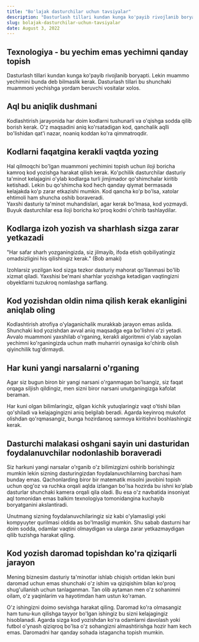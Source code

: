 ```yaml
---
title: "Bo'lajak dasturchilar uchun tavsiyalar"
description: "Dasturlash tillari kundan kunga ko'payib rivojlanib boryapti. Lekin muammo yechimini bunda deb bilmaslik kerak. Dasturlash tillari bu shunchaki muammoni yechishga yordam beruvchi vositalar xolos."
slug: bolajak-dasturchilar-uchun-tavsiyalar
date: August 3, 2022
---
```


## Texnologiya - bu yechim emas yechimni qanday topish

Dasturlash tillari kundan kunga ko'payib rivojlanib boryapti. Lekin muammo yechimini bunda deb bilmaslik kerak. Dasturlash tillari bu shunchaki muammoni yechishga yordam beruvchi vositalar xolos.

## Aql bu aniqlik dushmani

Kodlashtirish jarayonida har doim kodlarni tushunarli va o'qishga sodda qilib borish kerak. O'z maqsadini aniq ko'rsatadigan kod, qanchalik aqlli bo'lishidan qat'i nazar, noaniq koddan ko'ra qimmatroqdir.

## Kodlarni faqatgina kerakli vaqtda yozing

Hal qilmoqchi bo'lgan muammoni yechimini topish uchun iloji boricha kamroq kod yozishga harakat qilish kerak. Ko'pchilik dasturchilar dasturiy ta'minot kelajagini o'ylab kodlarga turli jimjimador qo'shimchalar kiritib ketishadi. Lekin bu qo'shimcha kod hech qanday qiymat bermasada kelajakda ko'p zarar etkazishi mumkin. Kod qancha ko'p bo'lsa, xatolar ehtimoli ham shuncha oshib boraveradi.  
Yaxshi dasturiy ta'minot muhandislari, agar kerak bo'lmasa, kod yozmaydi. Buyuk dasturchilar esa iloji boricha ko'proq kodni o'chirib tashlaydilar.

## Kodlarga izoh yozish va sharhlash sizga zarar yetkazadi

"Har safar sharh yozganingizda, siz jilmayib, ifoda etish qobiliyatingiz omadsizligini his qilishingiz kerak." (Bob amaki)

Izohlarsiz yozilgan kod sizga tezkor dasturiy mahorat qo'llanmasi bo'lib xizmat qiladi. Yaxshisi be'mani sharhlar yozishga ketadigan vaqtingizni obyektlarni tuzukroq nomlashga sarflang.

## Kod yozishdan oldin nima qilish kerak ekanligini aniqlab oling

Kodlashtirish atrofiya o'ylaganichalik murakkab jarayon emas aslida. Shunchaki kod yozishdan avval aniq maqsadga ega bo'lishni o'zi yetadi. Avvalo muammoni yaxshilab o'rganing, kerakli algoritmni o'ylab xayolan yechimni ko'rganingizda uchun math muharriri oynasiga ko'chirib olish qiyinchilik tug'dirmaydi.

## Har kuni yangi narsalarni o'rganing

Agar siz bugun biron bir yangi narsani o'rganmagan bo'lsangiz, siz faqat orqaga siljish qildingiz, men sizni biror narsani unutganingizga kafolat beraman.

Har kuni olgan bilimlaringiz, qilgan kichik yutuqlaringiz vaqt o'tishi bilan qo'shiladi va kelajagingizni aniq belgilab beradi. Agarda keyinroq mukofot olishdan qo'rqmasangiz, bunga hozirdanoq sarmoya kiritishni boshlashingiz kerak.

## Dasturchi malakasi oshgani sayin uni dasturidan foydalanuvchilar nodonlashib boraveradi

Siz harkuni yangi narsalar o'rganib o'z bilimizgizni oshirib borishingiz mumkin lekin sizning dasturingizdan foydalanuvchilarning barchasi ham bunday emas. Qachonlarding biror bir matematik misolni javobini topish uchun qog'oz va ruchka orqali aqlda izlangan bo'lsa hozirda bu ishni ko'plab dasturlar shunchaki kamera orqali qila oladi. Bu esa o'z navbatida insoniyat aql tomonidan emas balkim texnologiya tomonidangina kuchayib boryatganini akslantiradi.

Unutmang sizning foydalanuvchilaringiz siz kabi o'ylamasligi yoki kompyuyter qurilmasi oldida as bo'lmasligi mumkin. Shu sabab dasturni har doim sodda, odamlar vaqtini olmaydigan va ularga zarar yetkazmaydigan qilib tuzishga harakat qiling.

## Kod yozish daromad topishdan ko'ra qiziqarli jarayon

Mening biznesim dasturiy ta'minotlar ishlab chiqish ortidan lekin buni daromad uchun emas shunchaki o'z ishim va qiziqishim bilan ko'proq shug'ullanish uchun tanlaganman. Tan olib aytaman men o'z sohanimni oilam, o'z yaqinlarim va hayotimdan ham ustun ko'raman.

O'z ishingizni doimo sevishga harakat qiling. Daromad ko'ra olmasangiz ham tunu-kun qilishga tayyor bo'lgan ishingiz bu sizni kelajagingiz hisoblanadi. Agarda sizga kod yozishdan ko'ra odamlarni davolash yoki futbol o'ynash qiziqroq bo'lsa o'z sohangizni almashtirishga hozir ham kech emas. Daromadni har qanday sohada istagancha topish mumkin.
